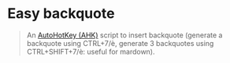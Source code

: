 # Easy backquote

> An [AutoHotKey (AHK)](https://www.autohotkey.com/) script to insert backquote (generate a backquote using CTRL+7/è, generate 3 backquotes using CTRL+SHIFT+7/è: useful for mardown).